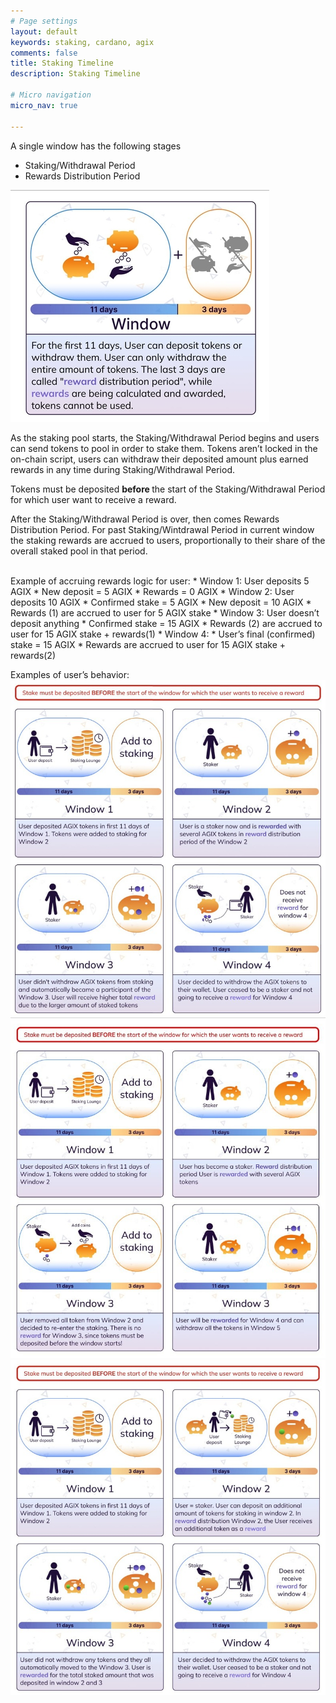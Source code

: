 ```yaml
---
# Page settings
layout: default
keywords: staking, cardano, agix
comments: false
title: Staking Timeline
description: Staking Timeline

# Micro navigation
micro_nav: true

---
```


A single window has the following stages
* Staking/Withdrawal Period
* Rewards Distribution Period

![window](/assets/img/cardano-staking/window.jpg)

As the staking pool starts, the Staking/Withdrawal Period begins and users can send tokens to pool in order to stake them. Tokens aren’t locked in the on-chain script, users can withdraw their deposited amount plus earned rewards in any time during Staking/Withdrawal Period.

Tokens must be deposited <b> before </b> the start of the Staking/Withdrawal Period for which user want to receive a reward.

After the Staking/Withdrawal Period is over, then comes Rewards Distribution Period. For past Staking/Wintdrawal Period in current window the staking rewards are accrued to users, proportionally to their share of the overall staked pool in that period.

<br>
  Example of accruing rewards logic for user:
  * Window 1: User deposits 5 AGIX
    * New deposit = 5 AGIX
    * Rewards = 0 AGIX
  * Window 2: User deposits 10 AGIX
    * Confirmed stake  = 5 AGIX
    * New deposit = 10 AGIX
    * Rewards (1) are accrued to user for 5 AGIX stake
  * Window 3: User doesn’t deposit anything
    * Confirmed stake = 15 AGIX
    * Rewards (2) are accrued to user for 15 AGIX stake + rewards(1)
  * Window 4:
    * User’s final (confirmed) stake = 15 AGIX
    * Rewards are accrued to user for 15 AGIX stake + rewards(2)
<br>

Examples of user’s behavior:
![window 3](/assets/img/cardano-staking/window3.jpg)
<br>
![window 2](/assets/img/cardano-staking/window2.jpg)
<br>
![window 1](/assets/img/cardano-staking/window1.jpg)

